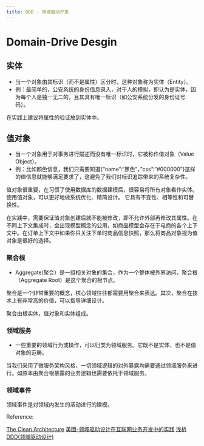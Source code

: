 ```yaml
---
title: DDD - 领域驱动开发
---
```


# Domain-Drive Desgin


## 实体
- 当一个对象由其标识（而不是属性）区分时，这种对象称为实体（Entity）。
- 例：最简单的，公安系统的身份信息录入，对于人的模拟，即认为是实体，因为每个人是独一无二的，且其具有唯一标识（如公安系统分发的身份证号码）。

在实践上建议将属性的验证放到实体中。


## 值对象

- 当一个对象用于对事务进行描述而没有唯一标识时，它被称作值对象（Value Object）。
- 例：比如颜色信息，我们只需要知道{“name”:“黑色”，”css”:“#000000”}这样的值信息就能够满足要求了，这避免了我们对标识追踪带来的系统复杂性。

值对象很重要，在习惯了使用数据库的数据建模后，很容易将所有对象看作实体。使用值对象，可以更好地做系统优化、精简设计。
它具有不变性、相等性和可替换性。

在实践中，需要保证值对象创建后就不能被修改，即不允许外部再修改其属性。在不同上下文集成时，会出现模型概念的公用，如商品模型会存在于电商的各个上下文中。在订单上下文中如果你只关注下单时商品信息快照，那么将商品对象视为值对象是很好的选择。

### 聚合根

- Aggregate(聚合）是一组相关对象的集合，作为一个整体被外界访问，聚合根（Aggregate Root）是这个聚合的根节点。

聚合是一个非常重要的概念，核心领域往往都需要用聚合来表达。其次，聚合在技术上有非常高的价值，可以指导详细设计。

聚合由根实体，值对象和实体组成。

### 领域服务
- 一些重要的领域行为或操作，可以归类为领域服务。它既不是实体，也不是值对象的范畴。

当我们采用了微服务架构风格，一切领域逻辑的对外暴露均需要通过领域服务来进行。如原本由聚合根暴露的业务逻辑也需要依托于领域服务。


### 领域事件

领域事件是对领域内发生的活动进行的建模。







Reference:

[The Clean Architecture](https://blog.cleancoder.com/uncle-bob/2012/08/13/the-clean-architecture.html#the-dependency-rule)
[美团-领域驱动设计在互联网业务开发中的实践](https://tech.meituan.com/2017/12/22/ddd-in-practice.html)
[浅析DDD(领域驱动设计)](https://www.jianshu.com/p/b6ec06d6b594)
